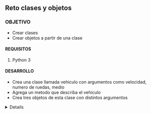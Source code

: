  	
## Reto clases y objetos

### OBJETIVO 

- Crear clases
- Crear objetos a partir de una clase

#### REQUISITOS 

1. Python 3

#### DESARROLLO
- Crea una clase llamada vehiculo con argumentos como velocidad, numero de ruedas, medio
- Agrega un metodo que describa el vehiculo
- Crea tres objetos de esta clase con distintos argumentos
<details>
	class Vehiculo:
		def describir(self):
			print("Es un vehiculo de {} ruedas".format(self.ruedas))
			print("se mueve a velocidad {}".format(self.velocidad))
			print("Su medio es {}".format(self.medio))

	barco = Vehiculo()
	barco.ruedas=0
	barco.velocidad='lenta'
	barco.medio = 'agua' 
	barco.describir()

	Avion = Vehiculo()
	Avion.ruedas=4
	Avion.velocidad='rapido'
	Avion.medio = 'aire' 
	Avion.describir()

	auto = Vehiculo()
	auto.ruedas=4
	auto.velocidad='media'
	auto.medio = 'asfalto' 
	auto.describir()

</details> 